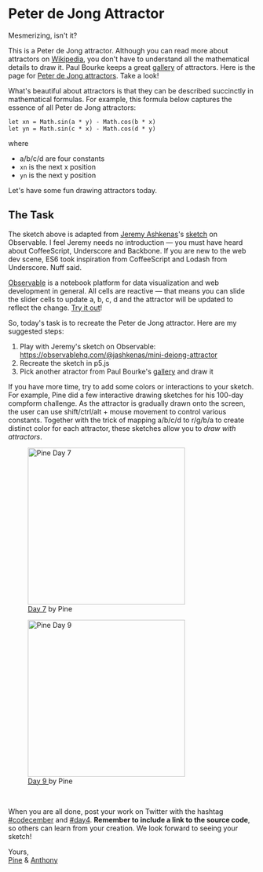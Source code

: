# Peter de Jong Attractor

<sketches-day-4 />

Mesmerizing, isn't it?

This is a Peter de Jong attractor. Although you can read more about attractors on [Wikipedia](https://en.wikipedia.org/wiki/Attractor), you don't have to understand all the mathematical details to draw it. Paul Bourke keeps a great [gallery](http://paulbourke.net/fractals/) of attractors. Here is the page for [Peter de Jong attractors](http://paulbourke.net/fractals/peterdejong/). Take a look!

What's beautiful about attractors is that they can be described succinctly in mathematical formulas. For example, this formula below captures the essence of all Peter de Jong attractors:

```
let xn = Math.sin(a * y) - Math.cos(b * x)
let yn = Math.sin(c * x) - Math.cos(d * y)
```

where

- a/b/c/d are four constants
- `xn` is the next x position
- `yn` is the next y position

Let's have some fun drawing attractors today.

## The Task

The sketch above is adapted from [Jeremy Ashkenas](https://twitter.com/jashkenas)'s [sketch](https://observablehq.com/@jashkenas/mini-dejong-attractor) on Observable. I feel Jeremy needs no introduction — you must have heard about CoffeeScript, Underscore and Backbone. If you are new to the web dev scene, ES6 took inspiration from CoffeeScript and Lodash from Underscore. Nuff said.

[Observable](https://observablehq.com) is a notebook platform for data visualization and web development in general. All cells are reactive — that means you can slide the slider cells to update a, b, c, d and the attractor will be updated to reflect the change. [Try it out](https://observablehq.com/@jashkenas/mini-dejong-attractor)!

So, today's task is to recreate the Peter de Jong attractor. Here are my suggested steps:

1. Play with Jeremy's sketch on Observable: https://observablehq.com/@jashkenas/mini-dejong-attractor
2. Recreate the sketch in p5.js
3. Pick another atractor from Paul Bourke's [gallery](http://paulbourke.net/fractals/) and draw it

If you have more time, try to add some colors or interactions to your sketch. For example, Pine did a few interactive drawing sketches for his 100-day compform challenge. As the attractor is gradually drawn onto the screen, the user can use shift/ctrl/alt + mouse movement to control various constants. Together with the trick of mapping a/b/c/d to r/g/b/a to create distinct color for each attractor, these sketches allow you to *draw with attractors*.

<div class="horizontal-images">
  <figure>
    <img src="/assets/2020/4/pine-7.png" alt="Pine Day 7" width="320" height="320">
    <figcaption><a href="https://100.matsu.io/7" class="link">Day 7</a> by Pine</figcaption>
  </figure>
  <figure>
    <img src="/assets/2020/4/pine-9.png" alt="Pine Day 9" width="320" height="320">
    <figcaption><a href="https://100.matsu.io/9" class="link">Day 9 </a> by Pine</figcaption>
  </figure>
</div>
<br>

When you are all done, post your work on Twitter with the hashtag [#codecember](https://twitter.com/hashtag/codecember) and [#day4](https://twitter.com/hashtag/day4). **Remember to include a link to the source code**, so others can learn from your creation. We look forward to seeing your sketch!

Yours, <br>
[Pine](https://twitter.com/octref) & [Anthony](https://twitter.com/antfu7)
